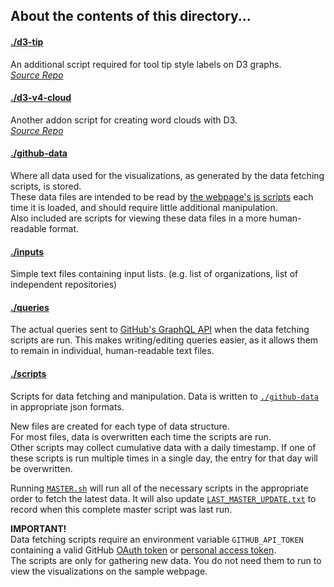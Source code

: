 ## About the contents of this directory...

#### [./d3-tip][tip dir]
An additional script required for tool tip style labels on D3 graphs.  
[_Source Repo_][tip source]

#### [./d3-v4-cloud][cloud dir]
Another addon script for creating word clouds with D3.  
[_Source Repo_][cloud source]

#### [./github-data][data dir]
Where all data used for the visualizations, as generated by the data fetching scripts, is stored.  
These data files are intended to be read by [the webpage's js scripts][js dir] each time it is loaded, and should require little additional manipulation.  
Also included are scripts for viewing these data files in a more human-readable format.

#### [./inputs][inputs dir]
Simple text files containing input lists. (e.g. list of organizations, list of independent repositories)

#### [./queries][queries dir]
The actual queries sent to [GitHub's GraphQL API][gitgraphql] when the data fetching scripts are run. This makes writing/editing queries easier, as it allows them to remain in individual, human-readable text files.

#### [./scripts][scripts dir]
Scripts for data fetching and manipulation. Data is written to [`./github-data`][data dir] in appropriate json formats.

New files are created for each type of data structure.  
For most files, data is overwritten each time the scripts are run.  
Other scripts may collect cumulative data with a daily timestamp. If one of these scripts is run multiple times in a single day, the entry for that day will be overwritten.

Running [`MASTER.sh`][mastersh] will run all of the necessary scripts in the appropriate order to fetch the latest data. It will also update [`LAST_MASTER_UPDATE.txt`][lastmasterup] to record when this complete master script was last run.

**IMPORTANT!**  
Data fetching scripts require an environment variable `GITHUB_API_TOKEN` containing a valid GitHub [OAuth token][oauth] or [personal access token][personaltoken].  
The scripts are only for gathering new data. You do not need them to run to view the visualizations on the sample webpage.

[oauth]: https://github.com/settings/developers
[personaltoken]: https://github.com/settings/tokens
[index html]: https://github.com/LLNL/llnl.github.io/blob/graphql-dev/graphql-github-vis/index.html
[d3 home]: https://d3js.org/
[gitgraphql]: https://developer.github.com/v4/
[tip source]: https://github.com/VACLab/d3-tip
[cloud source]: https://github.com/sly7-7/d3-v4-cloud
[css dir]: css
[tip dir]: d3-tip
[cloud dir]: d3-v4-cloud
[data dir]: github-data
[inputs dir]: inputs
[js dir]: ../js/explore
[queries dir]: queries
[scripts dir]: scripts
[mastersh]: scripts/MASTER.sh
[lastmasterup]: github-data/LAST_MASTER_UPDATE.txt
